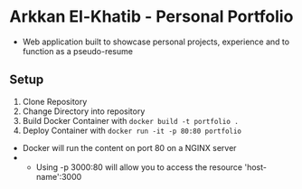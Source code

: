 # Arkkan El-Khatib - Personal Portfolio

* Web application built to showcase personal projects, experience and to function as a pseudo-resume

## Setup
1. Clone Repository
2. Change Directory into repository
3. Build Docker Container with `docker build -t portfolio .`
4. Deploy Container with `docker run -it -p 80:80 portfolio`
* Docker will run the content on port 80 on a NGINX server
* * Using -p 3000:80 will allow you to access the resource 'host-name':3000

